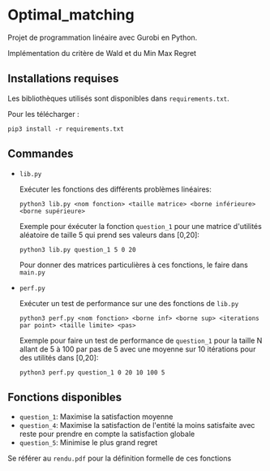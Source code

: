 # Optimal_matching

Projet de programmation linéaire avec Gurobi en Python.

Implémentation du critère de Wald et du Min Max Regret

## Installations requises
Les bibliothèques utilisés sont disponibles dans ``requirements.txt``.

Pour les télécharger :

```
pip3 install -r requirements.txt
```

## Commandes

- ``lib.py``

    Exécuter les fonctions des différents problèmes linéaires:
    ```
    python3 lib.py <nom fonction> <taille matrice> <borne inférieure> <borne supérieure>
    ```
    Exemple pour éxécuter la fonction ``question_1`` pour une matrice d'utilités aléatoire de taille 5 qui prend ses valeurs dans [0,20]:
    ```
    python3 lib.py question_1 5 0 20
    ```
    Pour donner des matrices particulières à ces fonctions, le faire dans ``main.py``

- ``perf.py``

    Exécuter un test de performance sur une des fonctions de ``lib.py``
    ```
    python3 perf.py <nom fonction> <borne inf> <borne sup> <iterations par point> <taille limite> <pas>
    ```
    Exemple pour faire un test de performance de ``question_1`` pour la taille N allant de 5 à 100 par pas de 5 avec une moyenne sur 10 itérations pour des utilités dans [0,20]:
    ```
    python3 perf.py question_1 0 20 10 100 5
    ```

## Fonctions disponibles

- ``question_1``: Maximise la satisfaction moyenne
- ``question_4``: Maximise la satisfaction de l'entité la moins satisfaite avec reste pour prendre en compte la satisfaction globale
- ``question_5``: Minimise le plus grand regret


Se référer au ``rendu.pdf`` pour la définition formelle de ces fonctions

